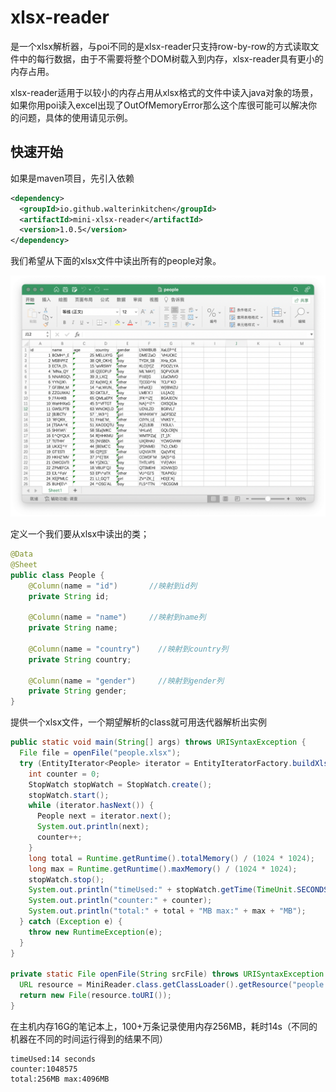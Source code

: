 # xlsx-reader

是一个xlsx解析器，与poi不同的是xlsx-reader只支持row-by-row的方式读取文件中的每行数据，由于不需要将整个DOM树载入到内存，xlsx-reader具有更小的内存占用。

xlsx-reader适用于以较小的内存占用从xlsx格式的文件中读入java对象的场景，如果你用poi读入excel出现了OutOfMemoryError那么这个库很可能可以解决你的问题，具体的使用请见示例。

## 快速开始

如果是maven项目，先引入依赖

```xml
<dependency>
  <groupId>io.github.walterinkitchen</groupId>
  <artifactId>mini-xlsx-reader</artifactId>
  <version>1.0.5</version>
</dependency>
```

我们希望从下面的xlsx文件中读出所有的people对象。

![image-20220913224718431](assets/image-20220913224718431.png)

定义一个我们要从xlsx中读出的类；

```java
@Data
@Sheet
public class People {
    @Column(name = "id")       //映射到id列
    private String id;

    @Column(name = "name")	   //映射到name列
    private String name;

    @Column(name = "country")	 //映射到country列
    private String country;

    @Column(name = "gender")	 //映射到gender列
    private String gender;
}
```

提供一个xlsx文件，一个期望解析的class就可用迭代器解析出实例

```java
public static void main(String[] args) throws URISyntaxException {
  File file = openFile("people.xlsx");
  try (EntityIterator<People> iterator = EntityIteratorFactory.buildXlsxEntityIterator(file, People.class)) {
    int counter = 0;
    StopWatch stopWatch = StopWatch.create();
    stopWatch.start();
    while (iterator.hasNext()) {
      People next = iterator.next();
      System.out.println(next);
      counter++;
    }
    long total = Runtime.getRuntime().totalMemory() / (1024 * 1024);
    long max = Runtime.getRuntime().maxMemory() / (1024 * 1024);
    stopWatch.stop();
    System.out.println("timeUsed:" + stopWatch.getTime(TimeUnit.SECONDS) + " seconds");
    System.out.println("counter:" + counter);
    System.out.println("total:" + total + "MB max:" + max + "MB");
  } catch (Exception e) {
    throw new RuntimeException(e);
  }
}

private static File openFile(String srcFile) throws URISyntaxException {
  URL resource = MiniReader.class.getClassLoader().getResource("people.xlsx");
  return new File(resource.toURI());
}
```

在主机内存16G的笔记本上，100+万条记录使用内存256MB，耗时14s（不同的机器在不同的时间运行得到的结果不同）

```shell
timeUsed:14 seconds
counter:1048575
total:256MB max:4096MB
```



